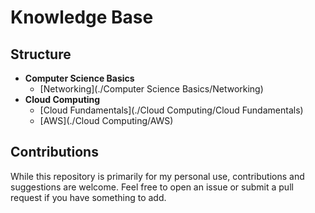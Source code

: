 # Knowledge Base


## Structure

- **Computer Science Basics**
  - [Networking](./Computer Science Basics/Networking)
- **Cloud Computing**
  - [Cloud Fundamentals](./Cloud Computing/Cloud Fundamentals)
  - [AWS](./Cloud Computing/AWS)


## Contributions

While this repository is primarily for my personal use, contributions and suggestions are welcome. Feel free to open an issue or submit a pull request if you have something to add.
